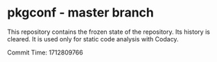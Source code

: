 # pkgconf - master branch

This repository contains the frozen state of the repository.
Its history is cleared. It is used only for static code
analysis with Codacy.

Commit Time: 1712809766